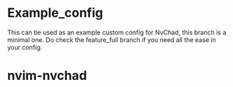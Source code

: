 # Example_config

This can be used as an example custom config for NvChad, this branch is a minimal one. Do check the feature_full branch if you need all the ease in your config.
# nvim-nvchad
